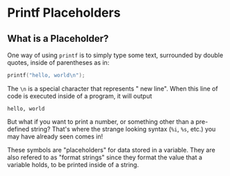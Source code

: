 # Printf Placeholders

## What is a Placeholder?

One way of using `printf` is to simply type some text, surrounded by double quotes, inside of parentheses as in:

```c
printf("hello, world\n");
```

The `\n` is a special character that represents " new line". When this line of code is executed inside of a program, it will output

```
hello, world
```

But what if you want to print a number, or something other than a pre-defined string? That's where the strange looking syntax (`%i`, `%s`, etc.) you may have already seen comes in!

These symbols are "placeholders" for data stored in a variable. They are also refered to as "format strings" since they format the value that a variable holds, to be printed inside of a string.




